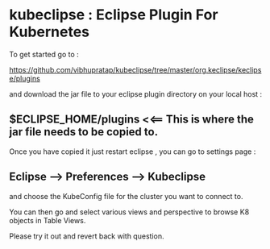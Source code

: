 # kubeclipse : Eclipse Plugin For Kubernetes

To get started go to :

https://github.com/vibhupratap/kubeclipse/tree/master/org.keclipse/keclipse/plugins

and download the jar file to your eclipse plugin directory on your local host :

## $ECLIPSE_HOME/plugins <<== This is where the jar file needs to be copied to.

Once you have copied it just restart eclipse , you can go to settings page :

## Eclipse --> Preferences --> Kubeclipse 
and choose the KubeConfig file for the cluster you want to connect to.

You can then go and select various views and perspective to browse K8 
objects in Table Views.


Please try it out and revert back with question.
